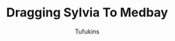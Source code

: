 ---
media: "images/rounds/round_3/sylvia_gets_dragged_to_medbay.png"
media_type: image
title: Dragging Sylvia To Medbay
author: [Tufukins]
desc: Pippi Jr. wonders what's going on.
---